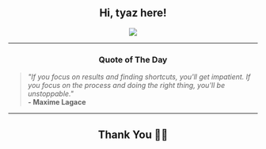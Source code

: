 <h2 align="center"> Hi, tyaz here!</h2>

<p align="center">
<a href="https://github.com/tyazx" alt="github streak"><img src="https://dvst-streak.herokuapp.com/?user=tyazx&theme=tokyonight&fire=DD472C"></a>
</p>

<hr>
<h3 align="center">Quote of The Day</h3>
<p align="center">
<blockquote>
<i>"If you focus on results and finding shortcuts, you'll get impatient. If you focus on the process and doing the right thing, you'll be unstoppable."</i>
<br>
<b>- Maxime Lagace</b>
</blockquote>
</p>


<hr>
<h2 align="center">Thank You 🙏🏼</h2>
